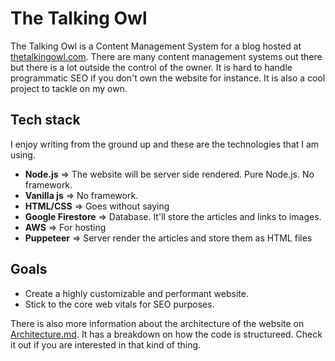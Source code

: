 # The Talking Owl
The Talking Owl is a Content Management System for a blog hosted at [thetalkingowl.com](https://thetalkingowl.com). There are many content management systems out there but there is a lot outside the control of the owner. It is hard to handle programmatic SEO if you don't own the website for instance.
It is also a cool project to tackle on my own.

## Tech stack
I enjoy writing from the ground up and these are the technologies that I am using.
- **Node.js** => The website will be server side rendered. Pure Node.js. No framework.
- **Vanilla js** => No framework.
- **HTML/CSS** => Goes without saying
- **Google Firestore** => Database. It'll store the articles and links to images.
- **AWS** => For hosting
- **Puppeteer** => Server render the articles and store them as HTML files

## Goals
- Create a highly customizable and performant website. 
- Stick to the core web vitals for SEO purposes.

There is also more information about the architecture of the website on [Architecture.md](./Architecture.md). It has a breakdown on how the code is structureed. Check it out if you are interested in that kind of thing.